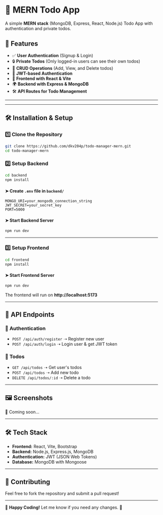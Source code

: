 # 📝 MERN Todo App

A simple **MERN stack** (MongoDB, Express, React, Node.js) Todo App with authentication and private todos.

## 🚀 Features
- ✅ **User Authentication** (Signup & Login)
- 🔒 **Private Todos** (Only logged-in users can see their own todos)
- 📌 **CRUD Operations** (Add, View, and Delete todos)
- 🔄 **JWT-based Authentication**
- 🎨 **Frontend with React & Vite**
- 🌍 **Backend with Express & MongoDB**
- 🛠️ **API Routes for Todo Management**

---

---

## 🛠️ Installation & Setup

### 1️⃣ Clone the Repository
```bash
git clone https://github.com/dkv204p/todo-manager-mern.git
cd todo-manager-mern
```

### 2️⃣ Setup Backend
```bash
cd backend
npm install
```

#### ➤ Create `.env` file in `backend/`
```plaintext
MONGO_URI=your_mongodb_connection_string
JWT_SECRET=your_secret_key
PORT=5000
```

#### ➤ Start Backend Server
```bash
npm run dev
```

---

### 3️⃣ Setup Frontend
```bash
cd frontend
npm install
```

#### ➤ Start Frontend Server
```bash
npm run dev
```
The frontend will run on **http://localhost:5173**

---

## 📌 API Endpoints
### 🔑 **Authentication**
- `POST /api/auth/register` ➝ Register new user
- `POST /api/auth/login` ➝ Login user & get JWT token

### 📝 **Todos**
- `GET /api/todos` ➝ Get user's todos
- `POST /api/todos` ➝ Add new todo
- `DELETE /api/todos/:id` ➝ Delete a todo

---

## 🖼️ Screenshots
🚀 Coming soon...

---

## 🛠️ Tech Stack
- **Frontend:** React, Vite, Bootstrap
- **Backend:** Node.js, Express.js, MongoDB
- **Authentication:** JWT (JSON Web Tokens)
- **Database:** MongoDB with Mongoose

---

## 🤝 Contributing
Feel free to fork the repository and submit a pull request!

---

🚀 **Happy Coding!** Let me know if you need any changes. 🎯